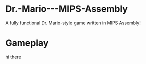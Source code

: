# Dr.-Mario---MIPS-Assembly
A fully functional Dr. Mario-style game written in MIPS Assembly!

Gameplay
========

hi there
